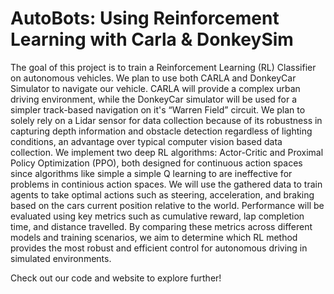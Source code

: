 # AutoBots: Using Reinforcement Learning with Carla & DonkeySim

The goal of this project is to train a Reinforcement Learning (RL) Classifier on autonomous vehicles. We plan to use both CARLA and DonkeyCar Simulator to navigate our vehicle. CARLA will provide a complex urban driving environment, while the DonkeyCar simulator will be used for a simpler track-based navigation on it's “Warren Field” circuit. We plan to solely rely on a Lidar sensor for data collection because of its robustness in capturing depth information and obstacle detection regardless of lighting conditions, an advantage over typical computer vision based data collection. We implement two deep RL algorithms: Actor-Critic and Proximal Policy Optimization (PPO), both designed for continuous action spaces since algorithms like simple a simple Q learning to are ineffective for problems in continious action spaces. We will use the gathered data to train agents to take optimal actions such as steering, acceleration, and braking based on the cars current position relative to the world. Performance will be evaluated using key metrics such as cumulative reward, lap completion time, and distance travelled. By comparing these metrics across different models and training scenarios, we aim to determine which RL method provides the most robust and efficient control for autonomous driving in simulated environments.

Check out our code and website to explore further!

